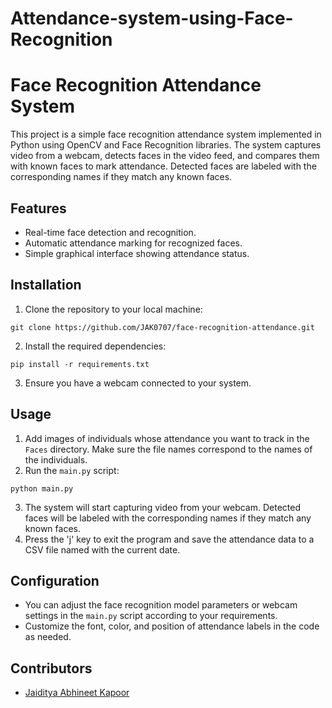 # Attendance-system-using-Face-Recognition

<h1>Face Recognition Attendance System</h1>

This project is a simple face recognition attendance system implemented in Python using OpenCV and Face Recognition libraries. The system captures video from a webcam, detects faces in the video feed, and compares them with known faces to mark attendance. Detected faces are labeled with the corresponding names if they match any known faces.

<h2>Features</h2>
    <ul>
        <li>Real-time face detection and recognition.</li>
        <li>Automatic attendance marking for recognized faces.</li>
        <li>Simple graphical interface showing attendance status.</li>
    </ul>

  <h2>Installation</h2>
    <ol>
        <li>Clone the repository to your local machine:</li>
    </ol>
    <code>git clone https://github.com/JAK0707/face-recognition-attendance.git</code>
    <ol start="2">
        <li>Install the required dependencies:</li>
    </ol>
    <code>pip install -r requirements.txt</code>
    <ol start="3">
        <li>Ensure you have a webcam connected to your system.</li>
    </ol>

  <h2>Usage</h2>
    <ol>
        <li>Add images of individuals whose attendance you want to track in the <code>Faces</code> directory. Make sure the file names correspond to the names of the individuals.</li>
        <li>Run the <code>main.py</code> script:</li>
    </ol>
    <code>python main.py</code>
    <ol start="3">
        <li>The system will start capturing video from your webcam. Detected faces will be labeled with the corresponding names if they match any known faces.</li>
        <li>Press the 'j' key to exit the program and save the attendance data to a CSV file named with the current date.</li>
    </ol>

   <h2>Configuration</h2>
    <ul>
        <li>You can adjust the face recognition model parameters or webcam settings in the <code>main.py</code> script according to your requirements.</li>
        <li>Customize the font, color, and position of attendance labels in the code as needed.</li>
    </ul>

  <h2>Contributors</h2>
    <ul>
        <li><a href="https://github.com/JAK0707">Jaiditya Abhineet Kapoor</a></li>
    </ul>

   

